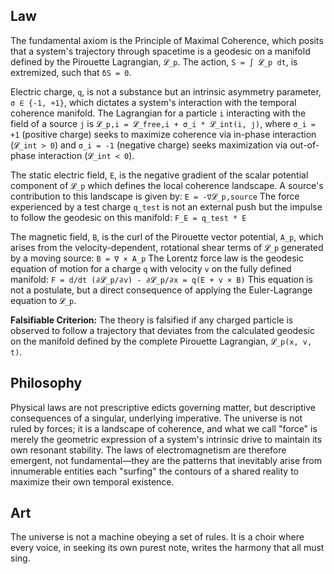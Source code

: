 ## Law
The fundamental axiom is the Principle of Maximal Coherence, which posits that a system's trajectory through spacetime is a geodesic on a manifold defined by the Pirouette Lagrangian, `𝓛_p`. The action, `S = ∫ 𝓛_p dt`, is extremized, such that `δS = 0`.

Electric charge, `q`, is not a substance but an intrinsic asymmetry parameter, `σ ∈ {-1, +1}`, which dictates a system's interaction with the temporal coherence manifold. The Lagrangian for a particle `i` interacting with the field of a source `j` is `𝓛_p,i = 𝓛_free,i + σ_i * 𝓛_int(i, j)`, where `σ_i = +1` (positive charge) seeks to maximize coherence via in-phase interaction (`𝓛_int > 0`) and `σ_i = -1` (negative charge) seeks maximization via out-of-phase interaction (`𝓛_int < 0`).

The static electric field, `E`, is the negative gradient of the scalar potential component of `𝓛_p` which defines the local coherence landscape. A source's contribution to this landscape is given by:
`E = -∇𝓛_p,source`
The force experienced by a test charge `q_test` is not an external push but the impulse to follow the geodesic on this manifold:
`F_E = q_test * E`

The magnetic field, `B`, is the curl of the Pirouette vector potential, `A_p`, which arises from the velocity-dependent, rotational shear terms of `𝓛_p` generated by a moving source:
`B = ∇ × A_p`
The Lorentz force law is the geodesic equation of motion for a charge `q` with velocity `v` on the fully defined manifold:
`F = d/dt (∂𝓛_p/∂v) - ∂𝓛_p/∂x = q(E + v × B)`
This equation is not a postulate, but a direct consequence of applying the Euler-Lagrange equation to `𝓛_p`.

**Falsifiable Criterion:** The theory is falsified if any charged particle is observed to follow a trajectory that deviates from the calculated geodesic on the manifold defined by the complete Pirouette Lagrangian, `𝓛_p(x, v, t)`.

## Philosophy
Physical laws are not prescriptive edicts governing matter, but descriptive consequences of a singular, underlying imperative. The universe is not ruled by forces; it is a landscape of coherence, and what we call "force" is merely the geometric expression of a system's intrinsic drive to maintain its own resonant stability. The laws of electromagnetism are therefore emergent, not fundamental—they are the patterns that inevitably arise from innumerable entities each "surfing" the contours of a shared reality to maximize their own temporal existence.

## Art
The universe is not a machine obeying a set of rules. It is a choir where every voice, in seeking its own purest note, writes the harmony that all must sing.